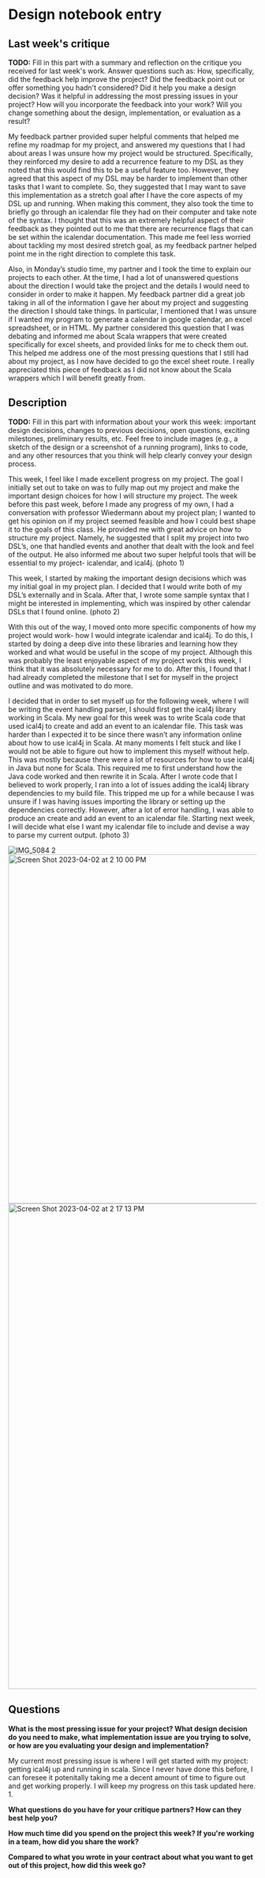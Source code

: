 # Design notebook entry

## Last week's critique

**TODO:** Fill in this part with a summary and reflection on the critique you received for
last week's work. Answer questions such as:  How, specifically, did the feedback help
improve the project? Did the feedback point out or offer something you hadn't considered?
Did it help you make a design decision? Was it helpful in addressing the most pressing
issues in your project? How will you incorporate the feedback into your work? Will you
change something about the design, implementation, or evaluation as a result?

My feedback partner provided super helpful comments that helped me refine my roadmap for my project, and answered my questions that I had about areas I was unsure how my project would be structured. Specifically, they reinforced my desire to add a recurrence feature to my DSL as they noted that this would find this to be a useful feature too. However, they agreed that this aspect of my DSL may be harder to implement than other tasks that I want to complete. So, they suggested that I may want to save this implementation as a stretch goal after I have the core aspects of my DSL up and running. When making this comment, they also took the time to briefly go through an icalendar file they had on their computer and take note of the syntax. I thought that this was an extremely helpful aspect of their feedback as they pointed out to me that there are recurrence flags that can be set within the icalendar documentation. This made me feel less worried about tackling my most desired stretch goal, as my feedback partner helped point me in the right direction to complete this task.

Also, in Monday’s studio time, my partner and I took the time to explain our projects to each other. At the time, I had a lot of unanswered questions about the direction I would take the project and the details I would need to consider in order to make it happen. My feedback partner did a great job taking in all of the information I gave her about my project and suggesting the direction I should take things. In particular, I mentioned that I was unsure if I wanted my program to generate a calendar in google calendar, an excel spreadsheet, or in HTML. My partner considered this question that I was debating and informed me about Scala wrappers that were created specifically for excel sheets, and provided links for me to check them out. This helped me address one of the most pressing questions that I still had about my project, as I now have decided to go the excel sheet route. I really appreciated this piece of feedback as I did not know about the Scala wrappers which I will benefit greatly from.


## Description

**TODO:** Fill in this part with information about your work this week:
important design decisions, changes to previous decisions, open questions,
exciting milestones, preliminary results, etc. Feel free to include images
(e.g., a sketch of the design or a screenshot of a running program), links to
code, and any other resources that you think will help clearly convey your
design process.

This week, I feel like I made excellent progress on my project. The goal I initially set out to take on was to fully map out my project and make the important design choices for how I will structure my project. The week before this past week, before I made any progress of my own, I had a conversation with professor Wiedermann about my project plan; I wanted to get his opinion on if my project seemed feasible and how I could best shape it to the goals of this class. He provided me with great advice on how to structure my project. Namely, he suggested that I split my project into two DSL’s, one that handled events and another that dealt with the look and feel of the output. He also informed me about two super helpful tools that will be essential to my project- icalendar, and ical4j. (photo 1)

This week, I started by making the important design decisions which was my initial goal in my project plan. I decided that I would write both of my DSL’s externally and in Scala. After that, I wrote some sample syntax that I might be interested in implementing, which was inspired by other calendar DSLs that I found online. (photo 2)

With this out of the way, I moved onto more specific components of how my project would work- how I would integrate icalendar and ical4j. To do this, I started by doing a deep dive into these libraries and learning how they worked and what would be useful in the scope of my project. Although this was probably the least enjoyable aspect of my project work this week, I think that it was absolutely necessary for me to do. After this, I found that I had already completed the milestone that I set for myself in the project outline and was motivated to do more. 

I decided that in order to set myself up for the following week, where I will be writing the event handling parser, I should first get the ical4j library working in Scala. My new goal for this week was to write Scala code that used ical4j to create and add an event to an icalendar file. This task was harder than I expected it to be since there wasn’t any information online about how to use ical4j in Scala. At many moments I felt stuck and like I would not be able to figure out how to implement this myself without help. This was mostly because there were a lot of resources for how to use ical4j in Java but none for Scala. This required me to first understand how the Java code worked and then rewrite it in Scala. After I wrote code that I believed to work properly, I ran into a lot of issues adding the ical4j library dependencies to my build file. This tripped me up for a while because I was unsure if I was having issues importing the library or setting up the dependencies correctly. However, after a lot of error handling, I was able to produce an create and add an event to an icalendar file. Starting next week, I will decide what else I want my icalendar file to include and devise a way to parse my current output. (photo 3)

![IMG_5084 2](https://user-images.githubusercontent.com/64377136/229379187-775ebf85-ad11-4118-95bd-570eedd2426f.JPG)
<img width="708" alt="Screen Shot 2023-04-02 at 2 10 00 PM" src="https://user-images.githubusercontent.com/64377136/229379175-922869eb-ce88-4ca8-bea5-33f037cd38a4.png">
<img width="985" alt="Screen Shot 2023-04-02 at 2 17 13 PM" src="https://user-images.githubusercontent.com/64377136/229379455-569a9eba-fa8c-4f87-be9c-26ab2ff0b638.png">

## Questions

**What is the most pressing issue for your project? What design decision do
you need to make, what implementation issue are you trying to solve, or how
are you evaluating your design and implementation?**

My current most pressing issue is where I will get started with my project: getting ical4j up and running in scala. Since I never have done this before, I can foresee it potenitally taking me a decent amount of time to figure out and get working properly. I will keep my progress on this task updated here.
1. 

**What questions do you have for your critique partners? How can they best help
you?**

**How much time did you spend on the project this week? If you're working in a
team, how did you share the work?**

**Compared to what you wrote in your contract about what you want to get out of this
project, how did this week go?**
